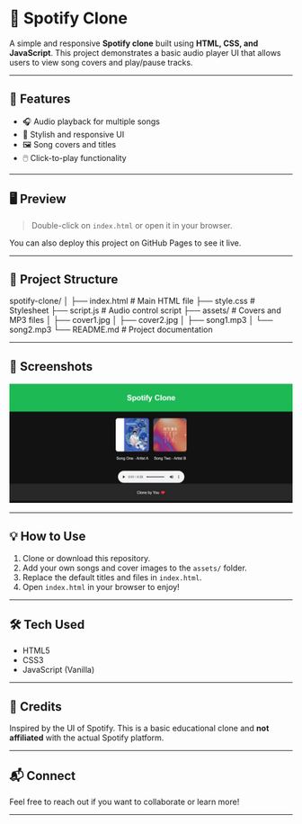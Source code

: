 # 🎵 Spotify Clone

A simple and responsive **Spotify clone** built using **HTML, CSS, and JavaScript**. This project demonstrates a basic audio player UI that allows users to view song covers and play/pause tracks.

---

## 🚀 Features

- 🎧 Audio playback for multiple songs
- 🎨 Stylish and responsive UI
- 🖼️ Song covers and titles
- 🖱️ Click-to-play functionality

---

## 🖥️ Preview

> Double-click on `index.html` or open it in your browser.

You can also deploy this project on GitHub Pages to see it live.

---

## 📂 Project Structure

spotify-clone/ │ ├── index.html # Main HTML file ├── style.css # Stylesheet ├── script.js # Audio control script ├── assets/ # Covers and MP3 files │ ├── cover1.jpg │ ├── cover2.jpg │ ├── song1.mp3 │ └── song2.mp3 └── README.md # Project documentation


---

## 📸 Screenshots

![screenshot](https://github.com/Samridhi1605/Spotify-Clone-Project/blob/0909d71b1375f8b626ab9d9c42fcce3e01bad6d9/Screenshot%202025-04-16%20171838.jpg)

---

## 💡 How to Use

1. Clone or download this repository.
2. Add your own songs and cover images to the `assets/` folder.
3. Replace the default titles and files in `index.html`.
4. Open `index.html` in your browser to enjoy!

---

## 🛠️ Tech Used

- HTML5
- CSS3
- JavaScript (Vanilla)

---

## 🙌 Credits

Inspired by the UI of Spotify. This is a basic educational clone and **not affiliated** with the actual Spotify platform.

---

## 📬 Connect

Feel free to reach out if you want to collaborate or learn more!

---
